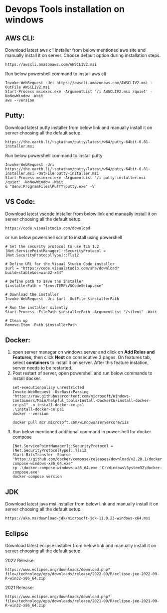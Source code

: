 # Devops Tools installation on windows



## AWS CLI:
Download latest aws cli installer from below mentioned aws site and manually install it on server. Choose default option during installation steps.
```
https://awscli.amazonaws.com/AWSCLIV2.msi
```
Run below powershell command to install aws cli

```
Invoke-WebRequest -Uri https://awscli.amazonaws.com/AWSCLIV2.msi -OutFile AWSCLIV2.msi
Start-Process msiexec.exe -ArgumentList '/i AWSCLIV2.msi /quiet' -NoNewWindow -Wait
aws --version
```
## Putty:
Download latest putty installer from below link and manually install it on server choosing all the default setup.
```
https://the.earth.li/~sgtatham/putty/latest/w64/putty-64bit-0.81-installer.msi
```
Run below powershell command to install putty
```
Invoke-WebRequest -Uri https://the.earth.li/~sgtatham/putty/latest/w64/putty-64bit-0.81-installer.msi -OutFile putty-installer.msi
Start-Process msiexec.exe -ArgumentList '/i putty-installer.msi /quiet' -NoNewWindow -Wait
& "$env:ProgramFiles\PuTTY\putty.exe" -V

```

## VS Code:
Download latest vscode installer from below link and manually install it on server choosing all the default setup.
```
https://code.visualstudio.com/download
```
or run below powershell script to install using powershell

```
# Set the security protocol to use TLS 1.2
[Net.ServicePointManager]::SecurityProtocol = [Net.SecurityProtocolType]::Tls12

# Define URL for the Visual Studio Code installer
$url = "https://code.visualstudio.com/sha/download?build=stable&os=win32-x64"

# Define path to save the installer
$installerPath = "$env:TEMP\VSCodeSetup.exe"

# Download the installer
Invoke-WebRequest -Uri $url -OutFile $installerPath

# Run the installer silently
Start-Process -FilePath $installerPath -ArgumentList "/silent" -Wait

# Clean up
Remove-Item -Path $installerPath

```
## Docker:
1. open server managar on windows server and click on **Add Roles and Features**, then click **Next** on consecutive 3 pages. On features tab, select **containers** to install it on server. After this feature instation, server needs to be restarted.
2. Post restart of server, open powershell and run below commands to install docker.
   ```
   set-executionpolicy unrestricted
   Invoke-WebRequest -UseBasicParsing "https://raw.githubusercontent.com/microsoft/Windows-Containers/Main/helpful_tools/Install-DockerCE/install-docker-ce.ps1" -o install-docker-ce.ps1
   .\install-docker-ce.ps1
   docker --version

   docker pull mcr.microsoft.com/windows/servercore/iis
   ```
3. Run below mentioned additional command in powershell for docker compose
   ```
   [Net.ServicePointManager]::SecurityProtocol = [Net.SecurityProtocolType]::Tls12
   Start-BitsTransfer -Source "https://github.com/docker/compose/releases/download/v2.28.1/docker-compose-windows-x86_64.exe"
   cp .\docker-compose-windows-x86_64.exe 'C:\Windows\System32\docker-compose.exe'
   docker-compose version
   ```
## JDK
Download latest java msi installer from below link and manually install it on server choosing all the default setup.
```
https://aka.ms/download-jdk/microsoft-jdk-11.0.23-windows-x64.msi
```

## Eclipse
Download latest eclipse installer from below link and manually install it on server choosing all the default setup.

2022 Release:
```
https://www.eclipse.org/downloads/download.php?file=/technology/epp/downloads/release/2022-09/R/eclipse-jee-2022-09-R-win32-x86_64.zip
```
2021 Release:
```
https://www.eclipse.org/downloads/download.php?file=/technology/epp/downloads/release/2021-09/R/eclipse-jee-2021-09-R-win32-x86_64.zip
```
